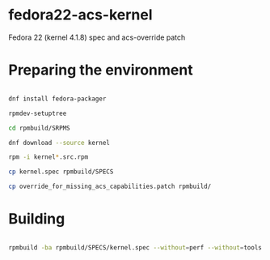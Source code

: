 # fedora22-acs-kernel
Fedora 22 (kernel 4.1.8) spec and acs-override patch

# Preparing the environment

```bash

dnf install fedora-packager

rpmdev-setuptree

cd rpmbuild/SRPMS

dnf download --source kernel

rpm -i kernel*.src.rpm

cp kernel.spec rpmbuild/SPECS

cp override_for_missing_acs_capabilities.patch rpmbuild/ 

```

# Building

```bash

rpmbuild -ba rpmbuild/SPECS/kernel.spec --without=perf --without=tools --without=debug --without=debuginfo

```

